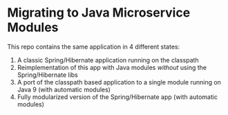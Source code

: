 # Migrating to Java Microservice Modules

This repo contains the same application in 4 different states:

1. A classic Spring/Hibernate application running on the classpath
2. Reimplementation of this app with Java modules *without* using the Spring/Hibernate libs
3. A port of the classpath based application to a single module running on Java 9 (with automatic modules)
4. Fully modularized version of the Spring/Hibernate app (with automatic modules)
